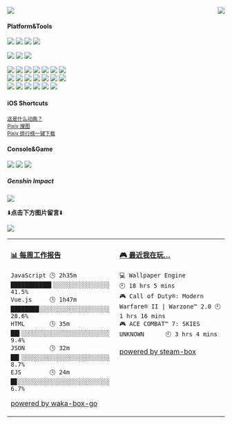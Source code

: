 <p>
  <a href="https://count.getloli.com/"><img src="https://count.getloli.com/get/@github.readme?theme=asoul"></a>
  <img src="https://weather-icon.journeyad.repl.co/@shanghai?v=1" align="right">
</p>

#### Platform&Tools
[![](https://img.shields.io/badge/OS-Arch%20Linux-33aadd?style=flat-square&logo=arch-linux&logoColor=ffffff)](https://www.archlinux.org/)
[![](https://img.shields.io/badge/macOS-Monterey-292e33?style=flat-square&logo=apple&logoColor=ffffff)](https://www.apple.com/macos/big-sur/)
[![](https://img.shields.io/badge/Windows-11-4e9eee?style=flat-square&logo=windows&logoColor=ffffff)](https://www.microsoft.com/windows/windows-11)
[![](https://img.shields.io/badge/IDE-Visual%20Studio%20Code-blue?style=flat-square&logo=visual-studio-code&logoColor=ffffff)](https://code.visualstudio.com/)


[![](https://img.shields.io/badge/Samsung-S20-2E77BC?style=flat-square&logo=android&logoColor=ffffff)](https://www.samsung.com/us/app/mobile/galaxy-s20-5g/)
[![](https://img.shields.io/badge/iPhone-13%20Pro-999999?style=flat-square&logo=apple&logoColor=ffffff)](https://www.apple.com/)
[![](https://img.shields.io/badge/Blackberry-Classic-000000?style=flat-square&logo=blackberry&logoColor=ffffff)](https://www.blackberry.com/)

[![](https://img.shields.io/badge/-Webpack-8dd6f9?style=flat-square&logo=webpack&logoColor=white)](https://webpack.js.org/)
[![](https://img.shields.io/badge/-React-61dafb?style=flat-square&logo=react&logoColor=ffffff)](https://reactjs.org/)
[![](https://img.shields.io/badge/-Docker-2496ED?style=flat-square&logo=docker&logoColor=ffffff)](https://www.docker.com/)
[![](https://img.shields.io/badge/-Yarn-2c8ebb?style=flat-square&logo=yarn&logoColor=ffffff)](https://yarnpkg.com/)
[![](https://img.shields.io/badge/-TypeScript-007acc?style=flat-square&logo=typescript&logoColor=white)](https://www.typescriptlang.org/)
[![](https://img.shields.io/badge/-CSS3-1572B6?style=flat-square&logo=css3&logoColor=white)](https://www.w3.org/Style/CSS/)
[![](https://img.shields.io/badge/-Less-1d365d?style=flat-square&logo=less&logoColor=ffffff)](https://lesscss.org/)   
[![](https://img.shields.io/badge/-NPM-cb3837?style=flat-square&logo=npm&logoColor=white)](https://npmjs.com/)
[![](https://img.shields.io/badge/-PostCSS-dd3a0a?style=flat-square&logo=postcss&logoColor=white)](https://postcss.org/)
[![](https://img.shields.io/badge/-HTML5-E34F26?style=flat-square&logo=html5&logoColor=white)](https://html.spec.whatwg.org/)
[![](https://img.shields.io/badge/-Git-f05032?style=flat-square&logo=git&logoColor=white)](https://git-scm.com/)
[![](https://img.shields.io/badge/-rollup.js-ec4a3f?style=flat-square&logo=rollup.js&logoColor=ffffff)](https://rollupjs.org/)
[![](https://img.shields.io/badge/-Stylus-ff6347?style=flat-square&logo=stylus&logoColor=ffffff)](https://stylus-lang.com/)
[![](https://img.shields.io/badge/-Serverless-fd5750?style=flat-square&logo=serverless&logoColor=ffffff)](https://www.serverless.com/)   
[![](https://img.shields.io/badge/-Linux-fcc624?style=flat-square&logo=linux&logoColor=white)](https://www.linuxfoundation.org/)
[![](https://img.shields.io/badge/-JavaScript-f7e018?style=flat-square&logo=javascript&logoColor=white)](https://www.ecma-international.org/)
[![](https://img.shields.io/badge/-Vue.js-4fc08d?style=flat-square&logo=vue.js&logoColor=ffffff)](https://vuejs.org/)
[![](https://img.shields.io/badge/-MongoDB-47a248?style=flat-square&logo=mongodb&logoColor=ffffff)](https://www.mongodb.com/)
[![](https://img.shields.io/badge/-Nginx-269539?style=flat-square&logo=nginx&logoColor=ffffff)](https://nginx.org/)
[![](https://img.shields.io/badge/-Node.js-43853d?style=flat-square&logo=node.js&logoColor=ffffff)](https://nodejs.org/)

#### iOS Shortcuts
<sup>[这是什么动画？](https://www.icloud.com/shortcuts/bb3f97473f394b40b27a7da3781cae04)</sup>  
<sup>[Pixiv 搜图](https://www.icloud.com/shortcuts/d9053ba69f32488dbf192da145e497c1)</sup>  
<sup>[Pixiv 排行榜一键下载](https://www.icloud.com/shortcuts/e676c40f5022408e84c57fb7461a96c4)</sup>  

#### Console&Game
![](https://img.shields.io/badge/-Nintendo%20Switch-e60012?style=flat-square&logo=nintendo%20switch&logoColor=ffffff)
[![](https://img.shields.io/badge/-PlayStation%204-0070d1?style=flat-square&logo=playstation&logoColor=ffffff)](https://psnine.com/psnid/journey-ad)
[![](https://img.shields.io/badge/Steam-171a21?style=flat-square&logo=steam&logoColor=ffffff)](https://steamcommunity.com/id/journey_ad)

##### Genshin Impact
[![](https://genshin-card.getloli.com/detail/5-7,29,30,42,51,61,62,64,66,67,72,75-80,82-89,91-93,95-108/160596100.png)](https://genshin-card.getloli.com)

⬇️**点击下方图片留言**⬇️

[![](https://chat.getloli.com/room/@journey-ad.github/svg?width=600&height=280&limit=20&theme=light&title=journey-ad@github:%20~&fontSize=13)](https://chat.getloli.com/room/@journey-ad.github?title=JAD%E7%9A%84Github%E7%95%99%E8%A8%80%E6%9D%BF)

<table>
<tr>
<td valign="top" width="50%">

<!-- waka-box start -->
#### <a href="https://gist.github.com/a074b1d99d36db5b72c8ef9c1436a074" target="_blank">📊 每周工作报告</a>
```text
JavaScript 🕓 2h35m ███████████▌░░░░░░░░░░░░░░░░ 41.5%
Vue.js     🕓 1h47m ████████░░░░░░░░░░░░░░░░░░░░ 28.6%
HTML       🕓 35m   ██▌░░░░░░░░░░░░░░░░░░░░░░░░░  9.4%
JSON       🕓 32m   ██▍░░░░░░░░░░░░░░░░░░░░░░░░░  8.7%
EJS        🕓 24m   █▊░░░░░░░░░░░░░░░░░░░░░░░░░░  6.7%
```
<!-- Powered by https://github.com/journey-ad/waka-box-go . -->
<!-- waka-box end -->

[powered by waka-box-go](https://github.com/journey-ad/waka-box-go)

</td>
<td valign="top" width="50%">

<!-- steam-box start -->
#### <a href="https://gist.github.com/62fa160542e61ac240820bc0b02b5632" target="_blank">🎮 最近我在玩…</a>
```text
💻 Wallpaper Engine                  🕘 18 hrs 5 mins
🎮 Call of Duty®: Modern Warfare® II | Warzone™ 2.0 🕘 1 hrs 16 mins
🎮 ACE COMBAT™ 7: SKIES UNKNOWN      🕘 3 hrs 4 mins
```
<!-- Powered by https://github.com/YouEclipse/steam-box . -->
<!-- steam-box end -->

[powered by steam-box](https://github.com/journey-ad/steam-box)

</td>
</tr>
</table>

<!--
**journey-ad/journey-ad** is a ✨ _special_ ✨ repository because its `README.md` (this file) appears on your GitHub profile.

Here are some ideas to get you started:

- 🔭 I’m currently working on ...
- 🌱 I’m currently learning ...
- 👯 I’m looking to collaborate on ...
- 🤔 I’m looking for help with ...
- 💬 Ask me about ...
- 📫 How to reach me: ...
- 😄 Pronouns: ...
- ⚡ Fun fact: ...
-->
